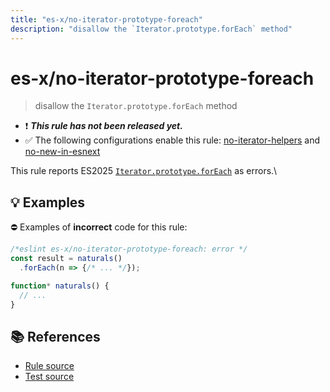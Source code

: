 ```yaml
---
title: "es-x/no-iterator-prototype-foreach"
description: "disallow the `Iterator.prototype.forEach` method"
---
```


# es-x/no-iterator-prototype-foreach
> disallow the `Iterator.prototype.forEach` method

- ❗ <badge text="This rule has not been released yet." vertical="middle" type="error"> ***This rule has not been released yet.*** </badge>
- ✅ The following configurations enable this rule: [no-iterator-helpers] and [no-new-in-esnext]

This rule reports ES2025 [`Iterator.prototype.forEach`](https://github.com/tc39/proposal-iterator-helpers) as errors.\

## 💡 Examples

⛔ Examples of **incorrect** code for this rule:

<eslint-playground type="bad">

```js
/*eslint es-x/no-iterator-prototype-foreach: error */
const result = naturals()
  .forEach(n => {/* ... */});

function* naturals() {
  // ...
}
```

</eslint-playground>

## 📚 References

- [Rule source](https://github.com/eslint-community/eslint-plugin-es-x/blob/master/lib/rules/no-iterator-prototype-foreach.js)
- [Test source](https://github.com/eslint-community/eslint-plugin-es-x/blob/master/tests/lib/rules/no-iterator-prototype-foreach.js)

[no-iterator-helpers]: ../configs/index.md#no-iterator-helpers
[no-new-in-esnext]: ../configs/index.md#no-new-in-esnext
